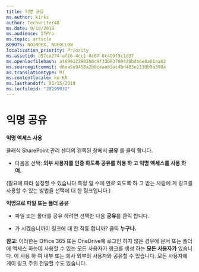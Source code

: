 ```yaml
---
title: 익명 공유
ms.author: kirks
author: Techwriter40
ms.date: 9/18/2018
ms.audience: ITPro
ms.topic: article
ROBOTS: NOINDEX, NOFOLLOW
localization_priority: Priority
ms.assetid: d57ca274-af16-4cc1-8c67-8c499f5c1d37
ms.openlocfilehash: a4699122942b6c9f32063709426b4b6e8a61aa82
ms.sourcegitcommit: d6ea5e9458a2b8ceaab3ac4bd483e1130b9a398a
ms.translationtype: MT
ms.contentlocale: ko-KR
ms.lasthandoff: 01/15/2019
ms.locfileid: "28299032"
---
```

# <a name="anonymous-sharing"></a>익명 공유

 **익명 액세스 사용**
  
클래식 SharePoint 관리 센터의 왼쪽된 창에서 **공유** 를 클릭 합니다. 
  
- 다음을 선택: **외부 사용자를 인증 하도록 공유를 허용 하 고 익명 액세스를 사용 하 여.**
  
(필요에 따라 설정할 수 있습니다 특정 일 수에 만료 되도록 하 고 받는 사람에 게 링크를 사용할 수 있는 방법을 선택에 대 한 링크입니다.)
    
 **익명으로 파일 또는 폴더 공유**
  
- 파일 또는 폴더를 공유 하려면 선택한 다음 **공유**를 클릭 합니다. 
    
- 가 시겠습니까이 링크에 대 한 작동 합니까? 클릭 **누구나.**
  
 **참고**: 이러한는 Office 365 또는 OneDrive에 로그인 하지 않은 경우에 문서 또는 폴더에 액세스 하는데 사용할 수 있는 모든 사용자가 링크를 생성 하는 **모든 사용자가** 있습니다. 이 사용 하 여 내부 또는 회사 외부의 사용자와 공유할 수 있습니다. 모든 사용자에 게이 링크 주위 전달할 수도 있습니다. 
    

